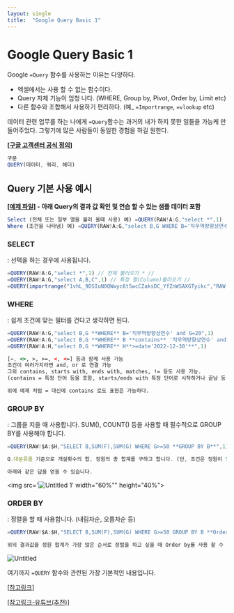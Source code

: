 ```yaml
---
layout: single
title:  "Google Query Basic 1"
---
```


# Google Query Basic 1

Google `=Query` 함수를 사용하는 이유는 다양하다.

- 엑셀에서는 사용 할 수 없는 함수이다.
- Query 자체 기능이 엄청 나다. (WHERE, Group by,  Pivot, Order by, Limit etc)
- 다른 함수와 조합해서 사용하기 편리하다. (예_ `=Importrange`, `=vlookup` etc)

데이터 관련 업무를 하는 나에게 `=Query`함수는 과거의 내가 하지 못한 일들을 가능케 만들어주었다. 그렇기에 많은 사람들이 동일한 경험을 하길 원한다. 

**[[구글 고객센터 공식 정의](https://support.google.com/docs/answer/3093343?hl=en)]** 

```jsx
구문
QUERY(데이터, 쿼리, 헤더)
```

## Query 기본 사용 예시

**[[예제 파일]](https://docs.google.com/spreadsheets/d/1izWEU76maVZC-7PpgpK4RxIshEjD3snJ02D6mywZqAg/edit#gid=1569583627) - 아래 Query의 결과 값 확인 및 연습 할 수 있는 샘플 데이터 포함**

```jsx
Select (전체 또는 일부 열을 불러 올때 사용) 예) =QUERY(RAW!A:G,"select *",1)
Where (조건을 나타냄) 예) =QUERY(RAW!A:G,"select B,G WHERE B='직무역량향상연수' and G=20",1)
```

### SELECT

: 선택을 하는 경우에 사용됩니다. 

```jsx
=QUERY(RAW!A:G,"select *",1) // 전체 불러오기 * // 
=QUERY(RAW!A:G,"select A,B,C",1) // 특정 열(Column)불러오기 //
=QUERY(importrange("1vhL_9DSIuN0QWwyc6tSwcCZaksDC_YfZnWSAXGTyikc","RAW!A:G"),"select Col2,Col7 WHERE Col2='직무역량향상연수' and Col7=20",1)  // Importrange를 통해서,다른 파일에 있는 특정 열(Column)불러오기 //
```

### WHERE

: 쉽게 조건에 맞는 필터를 건다고 생각하면 된다. 

```jsx
=QUERY(RAW!A:G,"select B,G **WHERE** B='직무역량향상연수' and G=20",1)
=QUERY(RAW!A:G,"select B,G **WHERE** B **contains** '직무역량향상연수' and G=20",1)
=QUERY(RAW!A:H,"select B,G **WHERE** H**>=date'2022-12-30'**",1)

[=, <>, >, >=, <, <=] 등과 함께 사용 가능
조건이 여러가지라면 and, or 로 연결 가능 
그외 contains, starts with, ends with, matches, != 등도 사용 가능. 
(contains = 특정 단어 등을 포함, starts/ends with 특정 단어로 시작하거나 끝남 등) 

위에 예제 처럼 = 대신에 contains 로도 표현은 가능하다. 
```

### GROUP BY

: 그룹을 지을 때 사용합니다. SUM(), COUNT() 등을 사용할 때 필수적으로 GROUP BY를 사용해야 합니다.

```jsx
=QUERY(RAW!$A:$H,"SELECT B,SUM(F),SUM(G) WHERE G>=50 **GROUP BY B**",1)

Q.대분류를 기준으로 개설횟수의 합, 정원의 총 합계를 구하고 합니다. (단, 조건은 정원이 50명 이상인 대분류여야 합니다.)

아래와 같은 답을 얻을 수 있습니다. 
```

<img src='![Untitled 1](https://user-images.githubusercontent.com/50441860/209427933-83be7956-2474-46ad-ac25-08716ece6e7f.png)' width="60%"" height="40%"> 
                                         


### ORDER BY

: 정렬을 할 때 사용합니다. (내림차순, 오름차순 등) 

```jsx
=QUERY(RAW!$A:$H,"SELECT B,SUM(F),SUM(G) WHERE G>=50 GROUP BY B **Order by SUM(G) desc**",1)

위의 결과값을 정원 합계가 가장 많은 순서로 정렬을 하고 싶을 때 Order by를 사용 할 수 있으며, 아래와 같은 결과 값을 가질 수 있다. 
```

![Untitled](Google%20Query%20Basic%201%2089d213b220124202a8777b25fbc29a41/Untitled%201.png)

여기까지 `=QUERY` 함수와 관련된 가장 기본적인 내용입니다.  

[[참고링크](https://www.ablebits.com/office-addins-blog/google-sheets-query-function/)]

[[참고링크-유튜브(추천)]](https://www.youtube.com/playlist?list=PLv9Pf9aNgemuRYz7VMCRdRmr0m0V_qGnR)

